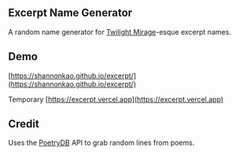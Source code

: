 ## Excerpt Name Generator

A random name generator for [Twilight Mirage](http://friendsatthetable.net/category/Twilight+Mirage)-esque excerpt names.

## Demo

[https://shannonkao.github.io/excerpt/](https://shannonkao.github.io/excerpt/)

Temporary
[https://excerpt.vercel.app](https://excerpt.vercel.app)

## Credit

Uses the [PoetryDB](https://github.com/thundercomb/poetrydb) API to grab random lines from poems.
